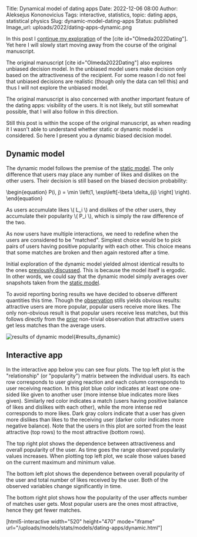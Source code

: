 Title: Dynamical model of dating apps
Date: 2022-12-06 08:00
Author: Aleksejus Kononovicius
Tags: interactive, statistics, topic: dating apps, statistical physics
Slug: dynamic-model-dating-apps
Status: published
Image_url: uploads/2022/dating-apps-dynamic.png

In this post I [continue my
exploration]({filename}/articles/2022/statistical-physics-dating-apps.md) of
the [cite id="Olmeda2022Dating"]. Yet here I will slowly start moving away
from the course of the original manuscript.

The original manuscript [cite id="Olmeda2022Dating"] also explores unbiased
decision model. In the unbiased model users make decision only based on the
attractiveness of the recipient. For some reason I do not feel that unbiased
decisions are realistic (though only the data can tell this) and thus I will
not explore the unbiased model.

The original manuscript is also concerned with another important feature of
the dating apps: visibility of the users. It is not
likely, but still somewhat possible, that I will also follow in this
direction.

Still this post is within the scope of the original manuscript, as when
reading it I wasn't able to understand whether static or dynamic model is
considered. So here I present you a dynamic biased decision model.
<!--more-->

## Dynamic model

The dynamic model follows the premise of the [static
model]({filename}/articles/2022/statistical-physics-dating-apps.md). The
only difference that users may place any number of likes and dislikes on the
other users. Their decision is still based on the biased decision
probability:

\begin{equation}
    P(i, j) = \min \left(1, \exp\left[-\beta \delta\_{ij} \right] \right).
\end{equation}

As users accumulate likes \\\( L\_i \\\) and dislikes of the other users,
they accumulate their popularity \\\( P\_i \\\), which is simply the
raw difference of the two.

As now users have multiple interactions, we need to redefine when the users
are considered to be "matched". Simplest choice would be to pick pairs of
users having positive popularity with each other. This choice means that
some matches are broken and then again restored after a time.

Initial exploration of the dynamic model yielded almost identical results to
the ones [previously
discussed]({filename}/articles/2022/statistical-physics-dating-apps.md).
This is because the model itself is ergodic. In other words, we could say
that the dynamic model simply averages over snapshots taken from the [static
model]({filename}/articles/2022/statistical-physics-dating-apps.md).

To avoid reporting boring results we have decided to observe different
quantities this time. Though the [observation](#results\_dynamic) stills
yields obvious results: attractive users are more popular, popular users
receive more likes. The only non-obvious result is that popular users
receive less matches, but this follows directly from the
[prior]({filename}/articles/2022/statistical-physics-dating-apps.md)
non-trivial observation that attractive users get less matches than the
average users.

![results of dynamic model]({static}/uploads/2022/dating-apps-dynamic.png
"Results of a simulation of the dynamic model showing the dependence
of the newly introduced observables."){#results\_dynamic}

## Interactive app

In the interactive app below you can see four plots. The top left plot is
the "relationship" (or "popularity") matrix between the individual users.
Its each row corresponds to user giving reaction and each column corresponds
to user receiving reaction. In this plot blue color indicates at least one
one-sided like given to another user (more intense blue indicates more likes
given). Similarly red color indicates a match (users having positive balance
of likes and dislikes with each other), while the more intense red
corresponds to more likes. Dark gray colors indicate that a user has given
more dislikes than likes to the receiving user (darker color indicates more
negative balance). Note that the users in this plot are sorted from the
least attractive (top rows) to the most attractive (bottom rows).

The top right plot shows the dependence between attractiveness and overall
popularity of the user. As time goes the range observed popularity values
increases. When plotting top left plot, we scale those values based on the
current maximum and minimum value.

The bottom left plot shows the dependence between overall popularity of the
user and total number of likes received by the user. Both of the observed
variables change significantly in time.

The bottom right plot shows how the popularity of the user affects number of
matches user gets. Most popular users are the ones most attractive, hence
they get fewer matches.

[html5-interactive width="520" height="470" mode="iframe"
url="/uploads/models/stats/models/dating-apps/dynamic.html"]
